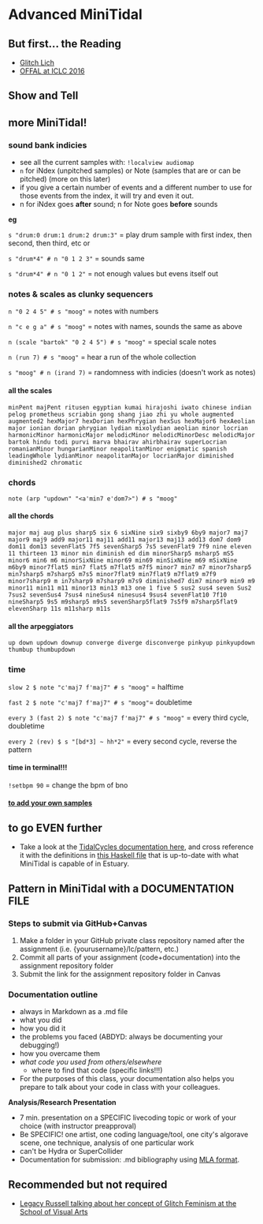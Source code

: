 # Advanced MiniTidal

## But first... the Reading
  - [Glitch Lich](https://www.youtube.com/watch?v=6oVeKI4q9C0)
  - [OFFAL at ICLC 2016](https://www.youtube.com/watch?v=zmtLDbWXNeI&feature=emb_logo)

## Show and Tell

## more MiniTidal!

### sound bank indicies
- see all the current samples with:
`!localview audiomap`
- `n` for iNdex (unpitched samples) or Note (samples that are or can be pitched) (more on this later)
- if you give a certain number of events and a different number to use for those events from the index, it will try and even it out.
- n for iNdex goes **after** sound; n for Note goes **before** sounds

**eg**

`s "drum:0 drum:1 drum:2 drum:3"` = play drum sample with first index, then second, then third, etc or

`s "drum*4" # n "0 1 2 3"` = sounds same

`s "drum*4" # n "0 1 2"` = not enough values but evens itself out

### notes & scales as clunky sequencers
`n "0 2 4 5" # s "moog"` = notes with numbers

`n "c e g a" # s "moog"` = notes with names, sounds the same as above

`n (scale "bartok" "0 2 4 5") # s "moog"` = special scale notes

`n (run 7) # s "moog"` = hear a run of the whole collection

`s "moog" # n (irand 7)` = randomness with indicies (doesn't work as notes)

#### all the scales
`minPent majPent ritusen egyptian kumai hirajoshi iwato chinese indian pelog prometheus scriabin gong shang jiao zhi yu whole augmented augmented2 hexMajor7 hexDorian hexPhrygian hexSus hexMajor6 hexAeolian major ionian dorian phrygian lydian mixolydian aeolian minor locrian harmonicMinor harmonicMajor melodicMinor melodicMinorDesc melodicMajor bartok hindu todi purvi marva bhairav ahirbhairav superLocrian romanianMinor hungarianMinor neapolitanMinor enigmatic spanish leadingWhole lydianMinor neapolitanMajor locrianMajor diminished diminished2 chromatic`

### chords

`note (arp "updown" "<a'min7 e'dom7>") # s "moog"`

#### all the chords

`major maj aug plus sharp5 six 6 sixNine six9 sixby9 6by9 major7 maj7 major9 maj9 add9 major11 maj11 add11 major13 maj13 add13 dom7 dom9 dom11 dom13 sevenFlat5 7f5 sevenSharp5 7s5 sevenFlat9 7f9 nine eleven 11 thirteen 13 minor min diminish ed dim minorSharp5 msharp5 mS5 minor6 min6 m6 minorSixNine minor69 min69 minSixNine m69 mSixNine m6by9 minor7flat5 min7 flat5 m7flat5 m7f5 minor7 min7 m7 minor7sharp5 min7sharp5 m7sharp5 m7s5 minor7flat9 min7flat9 m7flat9 m7f9 minor7sharp9 m in7sharp9 m7sharp9 m7s9 diminished7 dim7 minor9 min9 m9 minor11 min11 m11 minor13 min13 m13 one 1 five 5 sus2 sus4 seven Sus2 7sus2 sevenSus4 7sus4 nineSus4 ninesus4 9sus4 sevenFlat10 7f10 nineSharp5 9s5 m9sharp5 m9s5 sevenSharp5flat9 7s5f9 m7sharp5flat9 elevenSharp 11s m11sharp m11s`

#### all the arpeggiators

`up down updown downup converge diverge disconverge pinkyup pinkyupdown thumbup thumbupdown`

### time

`slow 2 $ note "c'maj7 f'maj7" # s "moog"` = halftime

`fast 2 $ note "c'maj7 f'maj7" # s "moog"`= doubletime

`every 3 (fast 2) $ note "c'maj7 f'maj7" # s "moog"` = every third cycle, doubletime

`every 2 (rev) $ s "[bd*3] ~ hh*2"` = every second cycle, reverse the pattern

#### time **in terminal!!!**
`!setbpm 90` = change the bpm of bno

#### [to add your own samples](https://github.com/dktr0/estuary/wiki)

## to go EVEN further
- Take a look at the [TidalCycles documentation here](https://tidalcycles.org/docs/reference/), and cross reference it with the definitions in [this Haskell file](https://github.com/dktr0/estuary/blob/dev/client/src/Estuary/Help/MiniTidal.hs) that is up-to-date with what MiniTidal is capable of in Estuary.

## Pattern in MiniTidal with a DOCUMENTATION FILE
### Steps to submit via GitHub+Canvas

  1. Make a folder in your GitHub private class repository named after the assignment (i.e. {yourusername}/lc/pattern, etc.)
  2. Commit all parts of your assignment (code+documentation) into the assignment repository folder
  3. Submit the link for the assignment repository folder in Canvas

### Documentation outline
- always in Markdown as a .md file
- what you did
- how you did it
- the problems you faced (ABDYD: always be documenting your debugging!)
- how you overcame them
- *what code you used from others/elsewhere*
    - where to find that code (specific links!!!)
- For the purposes of this class, your documentation also helps you prepare to talk about your code in class with your colleagues.

**Analysis/Research Presentation**
- 7 min. presentation on a SPECIFIC livecoding topic or work of your choice (with instructor preapproval)
- Be SPECIFIC! one artist, one coding language/tool, one city's algorave scene, one technique, analysis of one particular work
- can't be Hydra or SuperCollider
- Documentation for submission: .md bibliography using [MLA format](https://owl.purdue.edu/owl/research_and_citation/mla_style/mla_formatting_and_style_guide/mla_general_format.html).

## Recommended but not required
- [Legacy Russell talking about her concept of Glitch Feminism at the School of Visual Arts](https://www.youtube.com/watch?v=DqNPgd5B3io)
